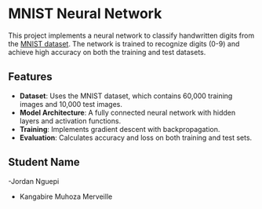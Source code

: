 # MNIST Neural Network

This project implements a neural network to classify handwritten digits from the [MNIST dataset](https://www.kaggle.com/datasets/hojjatk/mnist-dataset). The network is trained to recognize digits (0-9) and achieve high accuracy on both the training and test datasets.

## Features
- **Dataset**: Uses the MNIST dataset, which contains 60,000 training images and 10,000 test images.
- **Model Architecture**: A fully connected neural network with hidden layers and activation functions.
- **Training**: Implements gradient descent with backpropagation.
- **Evaluation**: Calculates accuracy and loss on both training and test sets.

## Student Name

-Jordan Nguepi

- Kangabire Muhoza Merveille
